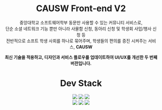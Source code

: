 <div align="center">

# CAUSW Front-end V2

중앙대학교 소프트웨어학부 동문만 사용할 수 있는 커뮤니티 서비스로, <br/> 단순 소셜 네트워크 기능 뿐만 아니라 사물함 신청, 동아리 신청 및 학생회 사업/행사 신청 등  <br/> 전반적으로 소프트 학생 사회를 하나로 묶어주며, 학생들의 편의를 증진 시켜주는 서비스, **CAUSW**

**최신 기술을 적용하고, 디자인과 서비스 플로우를 업데이트하여 UI/UX를 개선한 두 번째 버전입니다.**

# Dev Stack

 <img src="https://img.shields.io/badge/typescript-3178C6?style=for-the-badge&logo=typescript&logoColor=white"> <img src="https://img.shields.io/badge/React-61DAFB?style=for-the-badge&logo=React&logoColor=white"> <img src="https://img.shields.io/badge/next.js-000000?style=for-the-badge&logo=nextdotjs&logoColor=white"> <br/> <img src="https://img.shields.io/badge/axios-5A29E4?style=for-the-badge&logo=axios&logoColor=white"> <img src="https://img.shields.io/badge/tailwindcss-06B6D4?style=for-the-badge&logo=tailwindcss&logoColor=white"> <img src="https://img.shields.io/badge/reactquery-FF4154?style=for-the-badge&logo=reactquery&logoColor=white">

<div>
